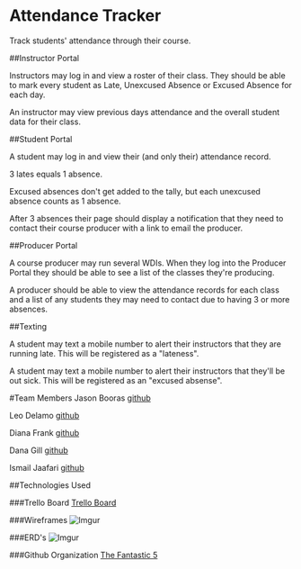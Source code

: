 # Attendance Tracker

Track students' attendance through their course.

##Instructor Portal

Instructors may log in and view a roster of their class. They should be able to mark every student as Late, Unexcused Absence or Excused Absence for each day.

An instructor may view previous days attendance and the overall student data for their class.

##Student Portal

A student may log in and view their (and only their) attendance record.

3 lates equals 1 absence.

Excused absences don't get added to the tally, but each unexcused absence counts as 1 absence.

After 3 absences their page should display a notification that they need to contact their course producer with a link to email the producer.

##Producer Portal

A course producer may run several WDIs. When they log into the Producer Portal they should be able to see a list of the classes they're producing.

A producer should be able to view the attendance records for each class and a list of any students they may need to contact due to having 3 or more absences.

##Texting

A student may text a mobile number to alert their instructors that they are running late. This will be registered as a "lateness".

A student may text a mobile number to alert their instructors that they'll be out sick. This will be registered as an "excused absense".

#Team Members
Jason Booras [github](https://github.com/jsnbrs)


Leo Delamo [github](https://github.com/ldelamojr)


Diana Frank [github](https://github.com/dianafrank22)


Dana Gill [github](https://github.com/DGillBK)


Ismail Jaafari [github](https://github.com/YourStuff)


##Technologies Used


###Trello Board
[Trello Board](https://trello.com/b/FPCRvYHT/attendance-tracker)

###Wireframes
![Imgur](http://i.imgur.com/3HOzwi3.png)

###ERD's
![Imgur](http://i.imgur.com/3UtPFcE.jpg)

###Github Organization
[The Fantastic 5](https://github.com/TheFantastic5)


